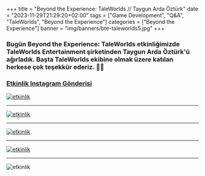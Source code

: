 +++
title = "Beyond the Experience: TaleWorlds // Taygun Arda Öztürk"
date = "2023-11-29T21:29:20+02:00"
tags = ["Game Development", "Q&A", "TaleWorlds", "Beyond the Experience"]
categories = ["Beyond the Experience"]
banner = "img/banners/bte-taleworlds5.jpg"
+++

### Bugün Beyond the Experience: TaleWorlds etkinliğimizde TaleWorlds Entertainment şirketinden Taygun Arda Öztürk'ü ağırladık. Başta TaleWorlds ekibine olmak üzere katılan herkese çok teşekkür ederiz. 🥳💙
### [Etkinlik Instagram Gönderisi](https://www.instagram.com/p/C0PKlqbNz8W/?img_index=1)
[![etkinlik](/img/banners/bte-taleworlds1.jpg)](https://www.instagram.com/p/C0PKlqbNz8W/?img_index=1)
_________
[![etkinlik](/img/banners/bte-taleworlds2.jpg)](https://www.instagram.com/p/C0PKlqbNz8W/?img_index=2)
_________
[![etkinlik](/img/banners/bte-taleworlds3.jpg)](https://www.instagram.com/p/C0PKlqbNz8W/?img_index=3)
_________
[![etkinlik](/img/banners/bte-taleworlds4.jpg)](https://www.instagram.com/p/C0PKlqbNz8W/?img_index=4)
_________
![etkinlik](/img/banners/bte-taleworlds5.jpg)

